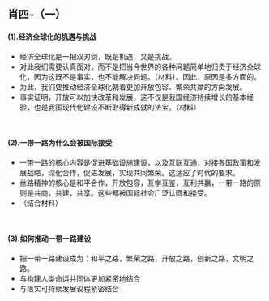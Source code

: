 ##	肖四-（一）

####	(1).经济全球化的机遇与挑战

*	经济全球化是一把双刃剑，既是机遇，又是挑战。
*	对此我们需要认真面对，而不是把当今世界的各种问题简单地归责于经济全球化，因为这既不是事实，也不能解决问题。（材料）。因此，原因是多方面的。
*	为此，我们要推动经济全球化朝着更加开放包容、繁荣共赢的方向发展。
*	事实证明，开放可以加快改革和发展，这不仅是我国经济持续增长的基本经验，也是我国现代化建设不断取得新成就的法宝。（材料）

<br/>

####	(2).一带一路为什么会被国际接受

*	一带一路的核心内容是促进基础设施建设，以及互联互通，对接各国政策和发展战略，深化合作，促进发展，实现共同繁荣。这适应了时代的要求。
*	丝路精神的核心是和平合作，开放包容，互学互鉴，互利共赢，一带一路的原则是共商，共建，共享。这些都被国际社会广泛认同和接受。
*	（结合材料）

<br/>

####	(3).如何推动一带一路建设

*	把一带一路建设成为：和平之路，繁荣之路，开放之路，创新之路，文明之路。
*	与构建人类命运共同体更加紧密地结合
*	与落实可持续发展议程紧密结合

<br/>
